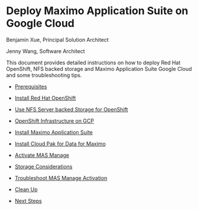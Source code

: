 # Deploy Maximo Application Suite on Google Cloud

Benjamin Xue, Principal Solution Architect

Jenny Wang, Software Architect

This document provides detailed instructions on how to deploy Red Hat
OpenShift, NFS backed storage and Maximo Application Suite Google Cloud
and some troubleshooting tips.


- [Prerequisites](docs/prerequisites.md)

- [Install Red Hat OpenShift](docs/install-openshift.md)

- [Use NFS Server backed Storage for OpenShift](docs/nfs-storage.md)

- [OpenShift Infrastructure on GCP](docs/openshift-infrastructure-on-gcp.md)

- [Install Maximo Application Suite](docs/install-maximo-application-suite.md)

- [Install Cloud Pak for Data for Maximo](docs/create-database-for-maximo.md)

- [Activate MAS Manage](docs/activate-mas-manage.md)

- [Storage Considerations](docs/storage-considerations.md)

- [Troubleshoot MAS Manage Activation](docs/troubleshoot-mas-manage-activation.md)

- [Clean Up](docs/clean-up.md)

- [Next Steps](docs/next-steps.md)

